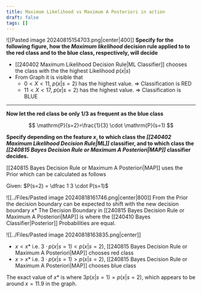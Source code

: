 ```yaml
---
title: Maximum Likelihood vs Maximum A Posteriori in action
draft: false
tags: []
---
```


![[Pasted image 20240815154703.png|center|400]]
**Specify for the following figure, how the *Maximum likelihood* decision rule applied to to the red class and to the blue class, respectively, will decide**

- [[240402 Maximum Likelihood Decision Rule|ML Classifier]] chooses the class with the the highest Likelihood $p(x|s)$ 
- From Graph it is visible that
	- $0<X<11$, $p(x|s=2)$ has the highest value. => Classification is RED
	- $11<X<17$, $p(x|s=2)$ has the highest value. => Classification is BLUE

---

**Now let the red class be only $1 / 3$ as frequent as the blue class**

$$
\mathrm{P}(s=2)=\frac{1}{3} \cdot \mathrm{P}(s=1)
$$

**Specify depending on the feature $x$, to which class the *[[240402 Maximum Likelihood Decision Rule|ML]]* classifier, and to which class the *[[240815 Bayes Decision Rule or Maximum A Posteriori|MAP]]* classifier decides.**

[[240815 Bayes Decision Rule or Maximum A Posteriori|MAP]] uses the Prior which can be calculated as follows

Given: $P(s=2) = \dfrac 1 3 \cdot P(s=1)$

![[../Files/Pasted image 20240818161746.png|center|800]]
From the Prior the decision boundary can be expected to shift with the new decision boundary $x*$
The Decision Boundary in [[240815 Bayes Decision Rule or Maximum A Posteriori|MAP]] is where the [[240410 Bayes Classifier|Posterior]] Probabilities are equal.

![[../Files/Pasted image 20240818163835.png|center]]
- $x < x*$ i.e. $3\cdot p(x|s=1) < p(x|s=2)$, [[240815 Bayes Decision Rule or Maximum A Posteriori|MAP]] chooses red class
- $x > x*$ i.e. $3\cdot p(x|s=1) > p(x|s=2)$, [[240815 Bayes Decision Rule or Maximum A Posteriori|MAP]] chooses blue class 

The exact value of $x*$ is where $3p(x|s=1) = p(x|s=2)$, which appears to be around $x= 11.9$ in the graph. 





